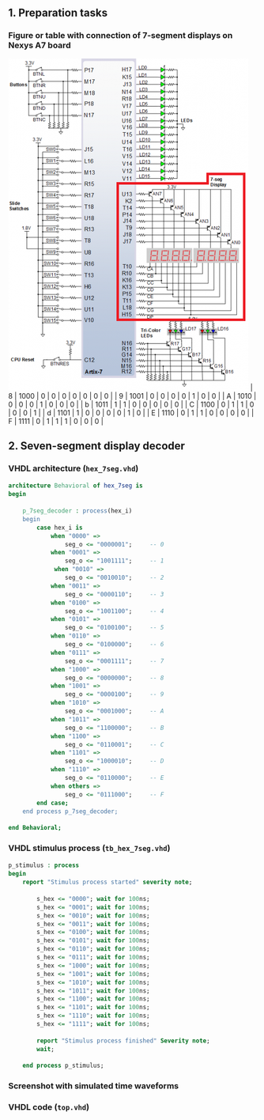 ## 1. Preparation tasks
### Figure or table with connection of 7-segment displays on Nexys A7 board
![7-segment display](Images/7segdisplay.png)
| 8 | 1000 | 0 | 0 | 0 | 0 | 0 | 0 | 0 |
| 9 | 1001 | 0 | 0 | 0 | 0 | 1 | 0 | 0 |
| A | 1010 | 0 | 0 | 0 | 1 | 0 | 0 | 0 |
| b | 1011 | 1 | 1 | 0 | 0 | 0 | 0 | 0 |
| C | 1100 | 0 | 1 | 1 | 0 | 0 | 0 | 1 |
| d | 1101 | 1 | 0 | 0 | 0 | 0 | 1 | 0 |
| E | 1110 | 0 | 1 | 1 | 0 | 0 | 0 | 0 |
| F | 1111 | 0 | 1 | 1 | 1 | 0 | 0 | 0 |

## 2. Seven-segment display decoder
### VHDL architecture (`hex_7seg.vhd`)
```vhdl
architecture Behavioral of hex_7seg is
begin

    p_7seg_decoder : process(hex_i)
    begin     
        case hex_i is
            when "0000" =>
                seg_o <= "0000001";     -- 0
            when "0001" =>
                seg_o <= "1001111";     -- 1        
             when "0010" =>
                seg_o <= "0010010";     -- 2
            when "0011" =>
                seg_o <= "0000110";     -- 3
            when "0100" =>
                seg_o <= "1001100";     -- 4
            when "0101" =>
                seg_o <= "0100100";     -- 5
            when "0110" =>
                seg_o <= "0100000";     -- 6
            when "0111" =>
                seg_o <= "0001111";     -- 7
            when "1000" =>
                seg_o <= "0000000";     -- 8
            when "1001" =>
                seg_o <= "0000100";     -- 9
            when "1010" =>
                seg_o <= "0001000";     -- A
            when "1011" =>
                seg_o <= "1100000";     -- B
            when "1100" =>
                seg_o <= "0110001";     -- C
            when "1101" =>
                seg_o <= "1000010";     -- D
            when "1110" =>
                seg_o <= "0110000";     -- E
            when others =>
                seg_o <= "0111000";     -- F
        end case;         
    end process p_7seg_decoder; 
      
end Behavioral;
```
### VHDL stimulus process (`tb_hex_7seg.vhd`)   
```vhdl 
p_stimulus : process
begin
    report "Stimulus process started" severity note;

        s_hex <= "0000"; wait for 100ns;        
        s_hex <= "0001"; wait for 100ns;        
        s_hex <= "0010"; wait for 100ns;        
        s_hex <= "0011"; wait for 100ns;        
        s_hex <= "0100"; wait for 100ns;        
        s_hex <= "0101"; wait for 100ns;        
        s_hex <= "0110"; wait for 100ns;        
        s_hex <= "0111"; wait for 100ns;        
        s_hex <= "1000"; wait for 100ns;        
        s_hex <= "1001"; wait for 100ns;        
        s_hex <= "1010"; wait for 100ns;        
        s_hex <= "1011"; wait for 100ns;        
        s_hex <= "1100"; wait for 100ns;        
        s_hex <= "1101"; wait for 100ns;        
        s_hex <= "1110"; wait for 100ns;        
        s_hex <= "1111"; wait for 100ns;
              
        report "Stimulus process finished" Severity note;
        wait;
    
    end process p_stimulus;
```
### Screenshot with simulated time waveforms
### VHDL code (`top.vhd`)
```vhdl
```